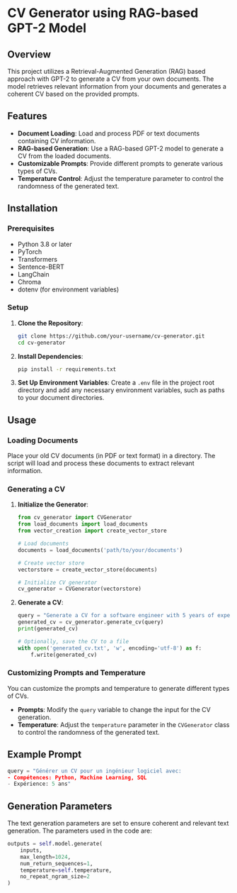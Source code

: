 # CV Generator using RAG-based GPT-2 Model

## Overview

This project utilizes a Retrieval-Augmented Generation (RAG) based approach with GPT-2 to generate a CV from your own documents. The model retrieves relevant information from your documents and generates a coherent CV based on the provided prompts.

## Features

- **Document Loading**: Load and process PDF or text documents containing CV information.
- **RAG-based Generation**: Use a RAG-based GPT-2 model to generate a CV from the loaded documents.
- **Customizable Prompts**: Provide different prompts to generate various types of CVs.
- **Temperature Control**: Adjust the temperature parameter to control the randomness of the generated text.

## Installation

### Prerequisites

- Python 3.8 or later
- PyTorch
- Transformers
- Sentence-BERT
- LangChain
- Chroma
- dotenv (for environment variables)

### Setup

1. **Clone the Repository**:
    ```bash
    git clone https://github.com/your-username/cv-generator.git
    cd cv-generator
    ```

2. **Install Dependencies**:
    ```bash
    pip install -r requirements.txt
    ```

3. **Set Up Environment Variables**:
    Create a `.env` file in the project root directory and add any necessary environment variables, such as paths to your document directories.

## Usage

### Loading Documents

Place your old CV documents (in PDF or text format) in a directory. The script will load and process these documents to extract relevant information.

### Generating a CV

1. **Initialize the Generator**:
    ```python
    from cv_generator import CVGenerator
    from load_documents import load_documents
    from vector_creation import create_vector_store

    # Load documents
    documents = load_documents('path/to/your/documents')

    # Create vector store
    vectorstore = create_vector_store(documents)

    # Initialize CV generator
    cv_generator = CVGenerator(vectorstore)
    ```

2. **Generate a CV**:
    ```python
    query = "Generate a CV for a software engineer with 5 years of experience."
    generated_cv = cv_generator.generate_cv(query)
    print(generated_cv)

    # Optionally, save the CV to a file
    with open('generated_cv.txt', 'w', encoding='utf-8') as f:
        f.write(generated_cv)
    ```

### Customizing Prompts and Temperature

You can customize the prompts and temperature to generate different types of CVs.

- **Prompts**: Modify the `query` variable to change the input for the CV generation.
- **Temperature**: Adjust the `temperature` parameter in the `CVGenerator` class to control the randomness of the generated text.

## Example Prompt

```python
query = "Générer un CV pour un ingénieur logiciel avec:
- Compétences: Python, Machine Learning, SQL
- Expérience: 5 ans"
```

## Generation Parameters

The text generation parameters are set to ensure coherent and relevant text generation. The parameters used in the code are:

```python
outputs = self.model.generate(
    inputs, 
    max_length=1024, 
    num_return_sequences=1,
    temperature=self.temperature,
    no_repeat_ngram_size=2
)
```